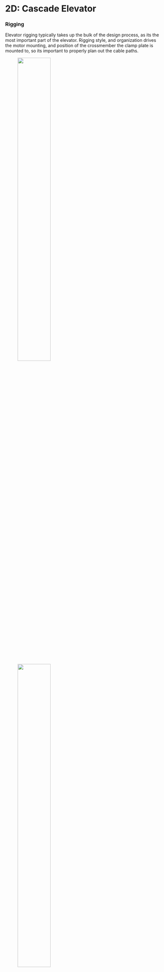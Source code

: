 # 2D: Cascade Elevator

### Rigging

Elevator rigging typically takes up the bulk of the design process, as its the most important part of the elevator. Rigging style, and organization drives the motor mounting, and position of the crossmember the clamp plate is mounted to, so its important to properly plan out the cable paths.

<figure markdown="span">
    <img src="/img/learning-course/stage2-elevator/rigging-light.webp#only-light" style="width:50%">
    <img src="/img/learning-course/stage2-elevator/rigging-dark.webp#only-dark" style="width:50%">
    <figcaption>Example of a 3 stage cascade elevator rigging</figcaption>
</figure>

<br>